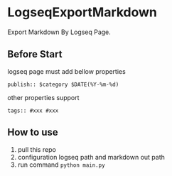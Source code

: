 # LogseqExportMarkdown

Export Markdown By Logseq Page.

## Before Start

logseq page must add bellow properties

```
publish:: $category $DATE(%Y-%m-%d)
```

other properties support

```
tags:: #xxx #xxx
```

## How to use

1. pull this repo
2. configuration logseq path and markdown out path
3. run command `python main.py`
